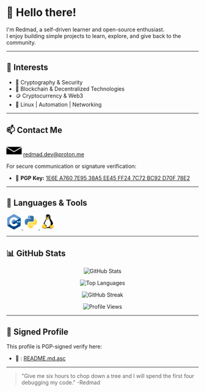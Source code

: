 # 👋 Hello there!

I'm Redmad, a self-driven learner and open-source enthusiast.  
I enjoy building simple projects to learn, explore, and give back to the community.

---

## 🧠 Interests

- 🔐 Cryptography & Security  
- 🧱 Blockchain & Decentralized Technologies  
- 🪙 Cryptocurrency & Web3  
- 🧰 Linux | Automation | Networking

---

## 📫 Contact Me

<p align="left">
    <img src="images/email.svg" alt="Email" height="30" width="40"/> 
    <a href="mailto:redmad.dev@proton.me">redmad.dev@proton.me</a>
  
</p>

For secure communication or signature verification:

- 🔑 **PGP Key:** [1E6E A760 7E95 38A5 EE45  FF24 7C72 BC92 D70F 78E2](https://raw.githubusercontent.com/RedMads/redmads/main/key.asc)

---

## 🧰 Languages & Tools

<p align="left">
  <a href="https://www.w3schools.com/cpp/" target="_blank">
    <img src="https://raw.githubusercontent.com/devicons/devicon/master/icons/cplusplus/cplusplus-original.svg" alt="C++" width="40" height="40"/>
  </a>
  <a href="https://www.python.org" target="_blank">
    <img src="https://raw.githubusercontent.com/devicons/devicon/master/icons/python/python-original.svg" alt="Python" width="40" height="40"/>
  </a>
  <a href="https://www.kernel.org/" target="_blank">
    <img src="https://raw.githubusercontent.com/devicons/devicon/master/icons/linux/linux-original.svg" alt="Linux" width="40" height="40"/>
  </a>
</p>

---

## 📊 GitHub Stats

<p align="center">
  <img src="https://github-readme-stats.vercel.app/api?username=redmads&show_icons=true&theme=tokyonight&hide_border=true" alt="GitHub Stats" />
</p>

<p align="center">
  <img src="https://github-readme-stats.vercel.app/api/top-langs/?username=redmads&layout=compact&theme=tokyonight&hide_border=true" alt="Top Languages" />
</p>

<p align="center">
  <img src="https://github-readme-streak-stats.herokuapp.com?user=redmads&theme=tokyonight&hide_border=true&date_format=M%20j%5B%2C%20Y%5D" alt="GitHub Streak" />
</p>

<p align="center">
  <img src="https://komarev.com/ghpvc/?username=redmads&label=Profile%20views&color=0e75b6&style=flat" alt="Profile Views" />
</p>

---

## 🔏 Signed Profile

This profile is PGP-signed verify here:

- 📄 : [README.md.asc](https://github.com/RedMads/redmads/blob/main/README.md.asc)

---

> "Give me six hours to chop down a tree and I will spend the first four debugging my code."
> \-Redmad
